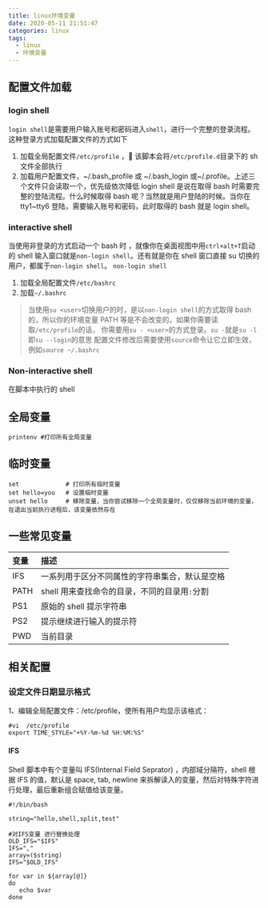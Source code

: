 ```yaml
---
title: linux环境变量
date: 2020-05-11 21:51:47
categories: linux
tags:
  - linux
  - 环境变量
---
```


## 配置文件加载

### login shell

`login shell`是需要用户输入账号和密码进入`shell`，进行一个完整的登录流程。这种登录方式加载配置文件的方式如下

1. 加载全局配置文件`/etc/profile` ， 该脚本会将`/etc/profile.d`目录下的 sh 文件全部执行
2. 加载用户配置文件，~/.bash_profile 或 ~/.bash_login 或~/.profile。上述三个文件只会读取一个，优先级依次降低
   login shell 是说在取得 bash 时需要完整的登陆流程。什么时候取得 bash 呢？当然就是用户登陆的时候。当你在 tty1~tty6 登陆，需要输入账号和密码，此时取得的 bash 就是 login shell。

### interactive shell

当使用非登录的方式启动一个 bash 时 ，就像你在桌面视图中用`ctrl+alt+T`启动的 shell 输入窗口就是`non-login shell`。还有就是你在 shell 窗口直接 su 切换的用户，都属于`non-login shell`。
`non-login shell`

1. 加载全局配置文件`/etc/bashrc`
2. 加载`~/.bashrc`

> 当使用`su <user>`切换用户的时，是以`non-login shell`的方式取得 bash 的，所以你的环境变量 PATH 等是不会改变的，如果你需要读取`/etc/profile`的话， 你需要用`su - <user>`的方式登录。`su -`就是`su -l`即`su --login`的意思
> 配置文件修改后需要使用`source`命令让它立即生效，例如`source ~/.bashrc`

### Non-interactive shell

在脚本中执行的 shell

## 全局变量

```shell
printenv #打印所有全局变量
```

## 临时变量

```shell
set             # 打印所有临时变量
set hello=you   # 设置临时变量
unset hello     # 移除变量，当你尝试移除一个全局变量时，仅仅移除当前环境的变量，在退出当前执行进程后，该变量依然存在

```

## 一些常见变量

| 变量 | 描述                                           |
| :--- | :--------------------------------------------- |
| IFS  | 一系列用于区分不同属性的字符串集合，默认是空格 |
| PATH | shell 用来查找命令的目录，不同的目录用`:`分割  |
| PS1  | 原始的 shell 提示字符串                        |
| PS2  | 提示继续进行输入的提示符                       |
| PWD  | 当前目录                                       |

## 相关配置

### 设定文件日期显示格式

1、编辑全局配置文件：/etc/profile，使所有用户均显示该格式：

```shell
#vi  /etc/profile
export TIME_STYLE="+%Y-%m-%d %H:%M:%S"
```

#### IFS

Shell 脚本中有个变量叫 IFS(Internal Field Seprator) ，内部域分隔符，shell 根据 IFS 的值，默认是 space, tab, newline 来拆解读入的变量，然后对特殊字符进行处理，最后重新组合赋值给该变量。

```shell
#!/bin/bash

string="hello,shell,split,test"

#对IFS变量 进行替换处理
OLD_IFS="$IFS"
IFS=","
array=($string)
IFS="$OLD_IFS"

for var in ${array[@]}
do
   echo $var
done
```
